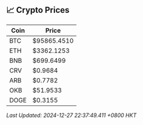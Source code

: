 ## 📈 Crypto Prices

| Coin | Price |
| ---- | ----- |
| BTC | $95865.4510 |
| ETH | $3362.1253 |
| BNB | $699.6499 |
| CRV | $0.9684 |
| ARB | $0.7782 |
| OKB | $51.9533 |
| DOGE | $0.3155 |

_Last Updated: 2024-12-27 22:37:49.411 +0800 HKT_